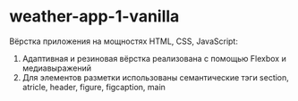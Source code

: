 # weather-app-1-vanilla

Вёрстка приложения на мощностях HTML, CSS, JavaScript:

1. Адаптивная и резиновая вёрстка реализована с помощью Flexbox и медиавыражений
2. Для элементов разметки использованы семантические тэги section, atricle, header, figure, figcaption, main
